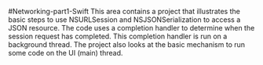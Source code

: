 #Networking-part1-Swift
This area contains a project that illustrates the basic steps to use NSURLSession and NSJSONSerialization to access a JSON resource.  The code uses a completion handler to determine when the session request has completed. This completion handler is run on a background thread. The project also looks at the basic mechanism to run some code on the UI (main) thread. 
